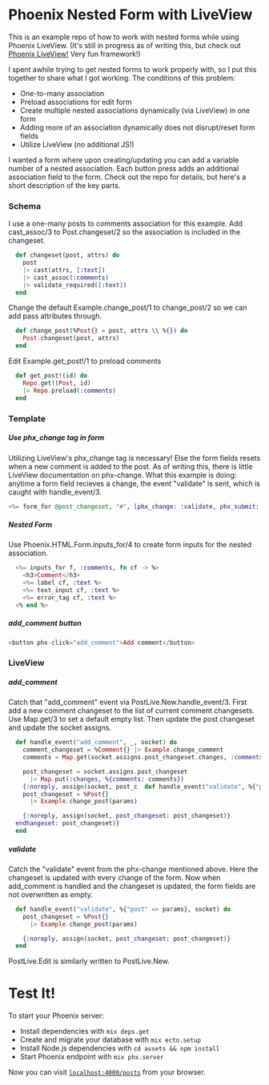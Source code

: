 # Phoenix Nested Form with LiveView
This is an example repo of how to work with nested forms while using Phoenix LiveView.
(It's still in progress as of writing this, but check out [Phoenix LiveView!](https://github.com/phoenixframework/phoenix_live_view) Very fun framework!)

I spent awhile trying to get nested forms to work properly with, so I put this together to share what I got working. The conditions of this problem:
* One-to-many association
* Preload associations for edit form
* Create multiple nested associations dynamically (via LiveView) in one form
* Adding more of an association dynamically does not disrupt/reset form fields
* Utilize LiveView (no additional JS!)

I wanted a form where upon creating/updating you can add a variable number of a nested association. Each button press adds an additional association field to the form.
Check out the repo for details, but here's a short description of the key parts.

 ### Schema
 I use a one-many posts to comments association for this example.
 Add cast_assoc/3 to Post.changeset/2 so the association is included in the changeset.
```elixir
  def changeset(post, attrs) do
    post
    |> cast(attrs, [:text])
    |> cast_assoc(:comments)
    |> validate_required([:text])
  end
```
Change the default Example.change_post/1 to change_post/2 so we can add pass attributes through.
```elixir
  def change_post(%Post{} = post, attrs \\ %{}) do
    Post.changeset(post, attrs)
  end
```
Edit Example.get_post!/1 to preload comments
```elixir
  def get_post!(id) do
    Repo.get!(Post, id)
    |> Repo.preload(:comments)
  end
```
### Template
##### Use phx_change tag in form
Utilizing LiveView's phx_change tag is necessary! Else the form fields resets when a new comment is added to the post.
As of writing this, there is little LiveView documentation on phx-change. What this example is doing: anytime a form field recieves a change, the event "validate" is sent, which is caught with handle_event/3.
```elixir
<%= form_for @post_changeset, "#", [phx_change: :validate, phx_submit: :save], fn f -> %>
```
##### Nested Form
Use Phoenix.HTML.Form.inputs_for/4 to create form inputs for the nested association.
```elixir
  <%= inputs_for f, :comments, fn cf -> %>
    <h3>Comment</h3>
    <%= label cf, :text %>
    <%= text_input cf, :text %>
    <%= error_tag cf, :text %>
  <% end %>
```
##### add_comment button

```elixir
<button phx-click="add_comment">Add comment</button>
```
### LiveView
##### add_comment
Catch that "add_comment" event via PostLive.New.handle_event/3.
First add a new comment changeset to the list of current comment changesets. Use Map.get/3 to set a default empty list.
Then update the post changeset and update the socket assigns.
```elixir
  def handle_event("add_comment", _, socket) do
    comment_changeset = %Comment{} |> Example.change_comment
    comments = Map.get(socket.assigns.post_changeset.changes, :comments, []) ++ [comment_changeset]

    post_changeset = socket.assigns.post_changeset
      |> Map.put(:changes, %{comments: comments})
    {:noreply, assign(socket, post_c  def handle_event("validate", %{"post" => params}, socket) do
    post_changeset = %Post{}
      |> Example.change_post(params)

    {:noreply, assign(socket, post_changeset: post_changeset)}
  endhangeset: post_changeset)}
  end
```
##### validate
Catch the "validate" event from the phx-change mentioned above.
Here the changeset is updated with every change of the form. Now when add_comment is handled and the changeset is updated, the form fields are not overwritten as empty.
```elixir
  def handle_event("validate", %{"post" => params}, socket) do
    post_changeset = %Post{}
      |> Example.change_post(params)

    {:noreply, assign(socket, post_changeset: post_changeset)}
  end
```
PostLive.Edit is similarly written to PostLive.New.

# Test It!

To start your Phoenix server:

  * Install dependencies with `mix deps.get`
  * Create and migrate your database with `mix ecto.setup`
  * Install Node.js dependencies with `cd assets && npm install`
  * Start Phoenix endpoint with `mix phx.server`

Now you can visit [`localhost:4000/posts`](http://localhost:4000/posts) from your browser.